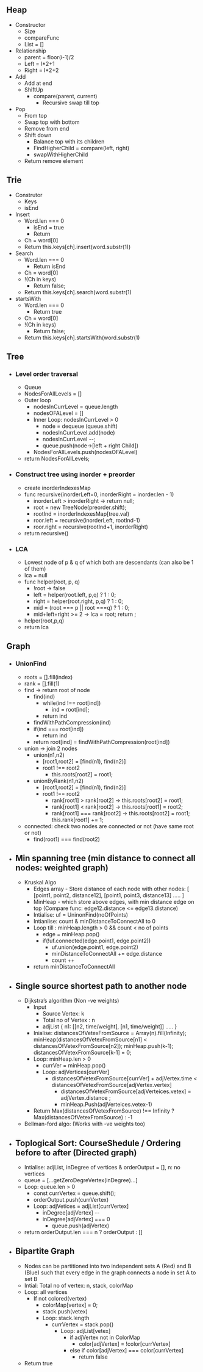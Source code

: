 ## Heap 
- Constructor
    - Size
    - compareFunc
    - List = []
- Relationship
    - parent = floor(i-1)/2
    - Left = I*2+1
    - Right = I*2+2
- Add
    - Add at end
    - ShiftUp
        - compare(parent, current)
            - Recursive swap till top
- Pop
    - From top
    - Swap top with bottom
    - Remove from end
    - Shift down
        - Balance top with  its children
        - FindHigherChild = compare(left, right)
        - swapWithHigherChild
    - Return remove element


## Trie
- Construtor
    - Keys
    - isEnd
- Insert
    - Word.len === 0  
        - isEnd = true
        - Return
    - Ch = word[0]
    - Return this.keys[ch].insert(word.substr(1))
- Search
    -  Word.len === 0  
        - Return isEnd 
    - Ch = word[0]
    - !(Ch in keys)
        - Return false;
    - Return this.keys[ch].search(word.substr(1)
- startsWith
    -  Word.len === 0  
        - Return true 
    - Ch = word[0]
    - !(Ch in keys)
        - Return false;
    - Return this.keys[ch].startsWith(word.substr(1)

## Tree
- ### Level order traversal
  - Queue
  - NodesForAllLevels = []
  - Outer loop
    - nodesInCurrLevel = queue.length
    - nodesOFALevel = []
    - Inner Loop: nodesInCurrLevel > 0
      - node = dequeue (queue.shift)
      - nodesInCurrLevel.add(node)
      - nodesInCurrLevel --;
      - queue.push(node->[left + right Child])
    - NodesForAllLevels.push(nodesOFALevel)
   - return NodesForAllLevels;
-  ### Construct tree using inorder + preorder
   - create inorderIndexesMap 
   - func recursive(inorderLeft=0, inorderRight = inorder.len - 1)
     - inorderLeft > inorderRight -> return null;
     - root = new TreeNode(preorder.shift);
     - rootInd = inorderIndexesMap[tree.val)
     - roor.left = recursive(inorderLeft, rootInd-1)
     - roor.right = recursive(rootInd+1, inorderRight)
   - return recursive()
-  ### LCA
   - Lowest node of p & q of which both are descendants (can also be 1 of them)
   - lca = null
   - func helper(root, p, q)
      - !root -> false
      - left = helper(root.left, p,q) ? 1 : 0;
      - right = helper(root.right, p,q) ? 1 : 0;
      - mid = (root === p || root ===q) ? 1 : 0;
      - mid+left+right >= 2 -> lca = root; return ;
    - helper(root,p,q)
    - return lca
 
 ## Graph
 - ### UnionFind
   - roots = [].fill(index)
   - rank = [].fill(1)
   - find -> return root of node
     - find(ind)
       - while(ind !== root[ind])
         -  ind = root[ind];
       - return ind 
     -  findWithPathCompression(ind)
       - if(ind === root[ind])
         -  return ind
       - return root[ind] =  findWithPathCompression(root[ind])
   - union -> join 2 nodes
     - union(n1,n2)
       - [root1,root2] = [find(n1), find(n2)]
       - root1 !== root2
         - this.roots[root2] = root1;
     - unionByRank(n1,n2)
       - [root1,root2] = [find(n1), find(n2)]
       - root1 !== root2
           - rank[root1] > rank[root2] -> this.roots[root2] = root1;
           - rank[root1] < rank[root2] -> this.roots[root1] = root2;
           - rank[root1] === rank[root2] -> this.roots[root2] = root1; this.rank[root1] += 1;
   - connected: check two nodes are connected or not (have same root or not)
     -  find(root1) === find(root2)
- ## Min spanning tree (min distance to connect all nodes: weighted graph)
  - Kruskal Algo
    - Edges array - Store distance of each node with other nodes: [ [point1, point2, distance12], [point1, point3, distance13] ..... ]
    - MinHeap - which store above edges, with min distance edge on top (Compare func: edge12.distance <= edge13.distance)
    - Intialise: uf = UninonFind(noOfPoints)
    - Intianlise: count & minDistanceToConnectAll to 0
    - Loop till : minHeap.length > 0 && count < no of points
        -  edge = minHeap.pop()
        -  if(!uf.connected(edge.point1, edge.point2))
           - uf.union(edge.point1, edge.point2)
           - minDistanceToConnectAll += edge.distance
           - count ++
    - return minDistanceToConnectAll
 - ## Single source shortest path to another node
   - Dijkstra’s algorithm (Non -ve weights)
     - Input
       - Source Vertex: k
       - Total no of Vertex : n
       - adjList { n1: [[n2, time/weight], [n1, time/weight]] ..... }
     - Inialise: distancesOfVetexFromSource = Array(n).fill(Infinity); minHeap(distancesOfVetexFromSource[n1] < distancesOfVetexFromSource[n2]); minHeap.push(k-1); distancesOfVetexFromSource[k-1] = 0;
     - Loop: minHeap.len > 0
       - currVer = minHeap.pop()
       - Loop: adjVertices[currVer]
         - distancesOfVetexFromSource[currVer] + adjVertex.time   < distancesOfVetexFromSource[adjVertex.vertex]
           - distancesOfVetexFromSource[adjVerteices.vetex] = adjVertex.distance ;
           - minHeap.Push(adjVerteices.vetex-1)
      - Return Max(distancesOfVetexFromSource) !== Infinity ?  Max(distancesOfVetexFromSource) : -1
   - Bellman-ford algo: (Works with -ve weights too)
 - ## Toplogical Sort: CourseShedule / Ordering before to after (Directed graph)
   - Intialise: adjList,  inDegree of vertices & orderOutput = [], n: no vertices
   - queue = [...getZeroDegreVertex(inDegree)...]
   - Loop: queue.len > 0
     - const currVertex = queue.shift(); 
     - orderOutput.push(currVertex)
     - Loop: adjVetices = adjList[currVertex]
       - inDegree[adjVertex] --
       - inDegree[adjVertex] === 0
         - queue.push(adjVertex)
   - return orderOutput.len === n ? orderOutput : []
 - ## Bipartite Graph
   -  Nodes can be partitioned into two independent sets A (Red) and B (Blue) such that every edge in the graph connects a node in set A to set B
   -  Intial: Total no of vertex: n, stack, colorMap
   -  Loop: all vertices 
      - If not colored(vertex)
        -  colorMap[vertex] = 0;
        -  stack.push(vetex)
        -  Loop: stack.length
           - currVertex = stack.pop()
             - Loop: adjList[vetex]
                - if adjVertex not in ColorMap
                  - color[adjVertex] =  !color[currVertex]   
                - else if   color[adjVertex] === color[currVertex]  
                  -  return false
    - Return true   
     
 
       




